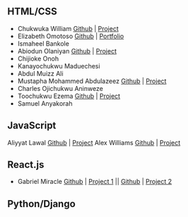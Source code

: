 ## HTML/CSS

* Chukwuka William [Github](https://github.com/WIILLY12/WIILLY12) | [Project](https://wiilly.vercel.app/)
* Elizabeth Omotoso [Github](https://github.com/lihzgold/myportfolio) | [Portfolio](https://lihzgold.github.io/myportfolio/)
* Ismaheel Bankole
* Abiodun Olaniyan [Github](https://github.com/Harbeyzino/myportofolio) | [Project](https://harbeyzino.github.io/myportofolio/)
* Chijioke Onoh
* Kanayochukwu Maduechesi
* Abdul Muizz Ali
* Mustapha Mohammed Abdulazeez [Github](https://github.com/Mustazeez06/myPortfolio) | [Project](https://mustazeez06.github.io/myPortfolio/)
* Charles Ojichukwu Aninweze
* Toochukwu Ezema [Github](https://github.com/Toochukwu-E/myproject) | [Project](https://toochukwu-e.github.io/myproject/)
* Samuel Anyakorah

## JavaScript

Aliyyat Lawal [Github](https://github.com/liyalawal/project) | [Project](https://liyalawal.github.io/project/)
Alex Williams [Github](https://github.com/Williams8146/Wise-currency-converter) | [Project](https://williams8146.github.io/Wise-currency-converter/)

## React.js

* Gabriel Miracle [Github](https://github.com/Miracle1048/reactjs-project) | [Project 1](https://finance-website-template.vercel.app/) || [Github](https://github.com/Miracle1048/Custom-Search-JSON-API) | [Project 2](https://custom-search-json-api-git-main-gabriel-miracles-projects.vercel.app/)

## Python/Django
